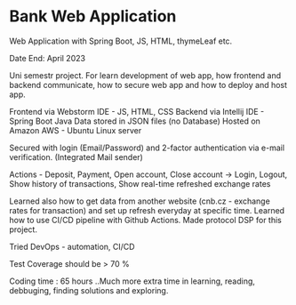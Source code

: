# Bank Web Application

Web Application with Spring Boot, JS, HTML, thymeLeaf etc.

Date End: April 2023

Uni semestr project. For learn development of web app, how frontend and backend communicate, how to secure web app and how to deploy and host app.

Frontend via Webstorm IDE - JS, HTML, CSS
Backend via Intellij IDE - Spring Boot Java
Data stored in JSON files (no Database)
Hosted on Amazon AWS - Ubuntu Linux server

Secured with login (Email/Password) and 2-factor authentication via e-mail verification. (Integrated Mail sender)

Actions - Deposit, Payment, Open account, Close account
-> Login, Logout, Show history of transactions, Show real-time refreshed exchange rates

Learned also how to get data from another website (cnb.cz - exchange rates for transaction) and set up refresh everyday at specific time.
Learned how to use CI/CD pipeline with Github Actions.
Made protocol DSP for this project.

Tried DevOps - automation, CI/CD

Test Coverage should be > 70 %

Coding time : 65 hours
 ..Much more extra time in learning, reading, debbuging, finding solutions and exploring.
